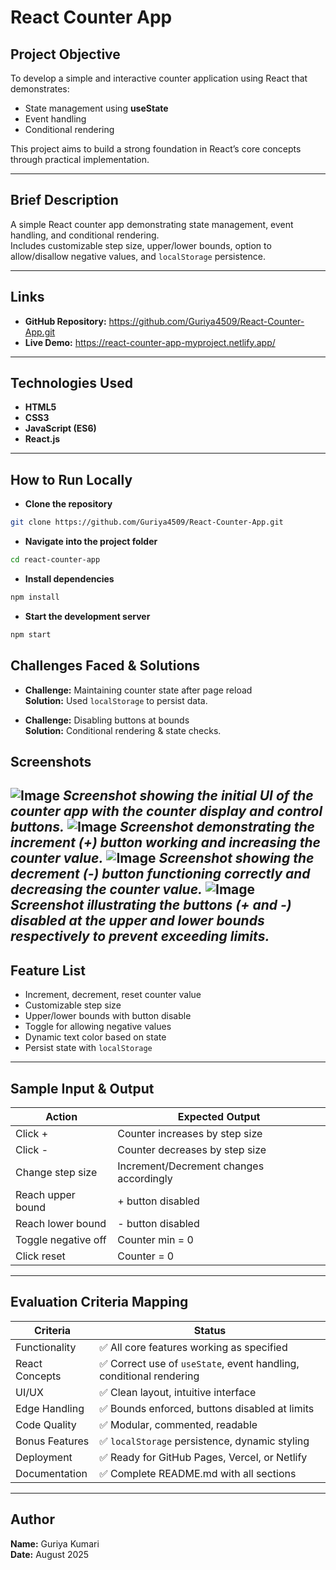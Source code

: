# React Counter App

## Project Objective
To develop a simple and interactive counter application using React that demonstrates:
- State management using **useState**
- Event handling
- Conditional rendering

This project aims to build a strong foundation in React’s core concepts through practical implementation.

---

## Brief Description
A simple React counter app demonstrating state management, event handling, and conditional rendering.  
Includes customizable step size, upper/lower bounds, option to allow/disallow negative values, and `localStorage` persistence.

---

## Links
- **GitHub Repository:** https://github.com/Guriya4509/React-Counter-App.git
- **Live Demo:** https://react-counter-app-myproject.netlify.app/

---

## Technologies Used
- **HTML5**
- **CSS3**
- **JavaScript (ES6)**
- **React.js**

---

## How to Run Locally
- **Clone the repository**
```bash
git clone https://github.com/Guriya4509/React-Counter-App.git
```
- **Navigate into the project folder**
```bash
cd react-counter-app
```
- **Install dependencies**
```bash
npm install
```
- **Start the development server**
```bash
npm start
```

## Challenges Faced & Solutions
- **Challenge:** Maintaining counter state after page reload  
  **Solution:** Used `localStorage` to persist data.

- **Challenge:** Disabling buttons at bounds  
  **Solution:** Conditional rendering & state checks.

## Screenshots

![Image](https://github.com/user-attachments/assets/3ce80795-73d1-4133-8605-7008476976fd)
*Screenshot showing the initial UI of the counter app with the counter display and control buttons.* 
![Image](https://github.com/user-attachments/assets/05e77565-ebe5-4cff-b229-92a2e6000e11)
*Screenshot demonstrating the increment (+) button working and increasing the counter value.* 
![Image](https://github.com/user-attachments/assets/3970ccf8-86f2-4e65-8dfb-d4b83c7a4442)
*Screenshot showing the decrement (-) button functioning correctly and decreasing the counter value.* 
![Image](https://github.com/user-attachments/assets/7820e1eb-44ec-4496-9a7f-d2339692219d)
*Screenshot illustrating the buttons (+ and -) disabled at the upper and lower bounds respectively to prevent exceeding limits.* 
---

## Feature List
- Increment, decrement, reset counter value
- Customizable step size
- Upper/lower bounds with button disable
- Toggle for allowing negative values
- Dynamic text color based on state
- Persist state with `localStorage`

---

## Sample Input & Output

| Action              | Expected Output                   |
|---------------------|---------------------------------|
| Click +             | Counter increases by step size  |
| Click -             | Counter decreases by step size  |
| Change step size    | Increment/Decrement changes accordingly |
| Reach upper bound   | + button disabled                |
| Reach lower bound   | - button disabled                |
| Toggle negative off | Counter min = 0                  |
| Click reset         | Counter = 0                     |

---

## Evaluation Criteria Mapping

| Criteria          | Status                               |
|-------------------|------------------------------------|
| Functionality     | ✅ All core features working as specified |
| React Concepts    | ✅ Correct use of `useState`, event handling, conditional rendering |
| UI/UX             | ✅ Clean layout, intuitive interface |
| Edge Handling     | ✅ Bounds enforced, buttons disabled at limits |
| Code Quality      | ✅ Modular, commented, readable    |
| Bonus Features    | ✅ `localStorage` persistence, dynamic styling |
| Deployment        | ✅ Ready for GitHub Pages, Vercel, or Netlify |
| Documentation     | ✅ Complete README.md with all sections |

---

## Author

**Name:** Guriya Kumari  
**Date:** August 2025
